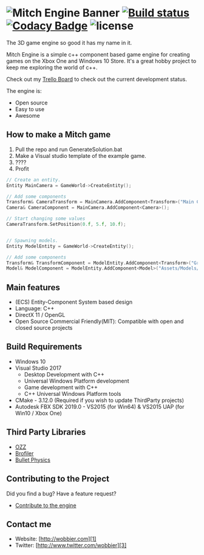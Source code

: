 ![Mitch Engine Banner](https://raw.githubusercontent.com/wobbier/MitchEngine/master/Docs/GitHub/me_banner.png)
[![Build status](https://ci.appveyor.com/api/projects/status/7x55po7se0siesdn?svg=true)](https://ci.appveyor.com/project/wobbier/mitchengine)
[![Codacy Badge](https://api.codacy.com/project/badge/Grade/858846f643cc47258ed72f9cfddb28b2)](https://www.codacy.com/app/rastaninja77/MitchEngine?utm_source=github.com&amp;utm_medium=referral&amp;utm_content=wobbier/MitchEngine&amp;utm_campaign=Badge_Grade)
![license](https://img.shields.io/github/license/wobbier/mitchengine.svg)
======
The 3D game engine so good it has my name in it.

Mitch Engine is a simple c++ component based game engine for creating games on the Xbox One and Windows 10 Store.
It's a great hobby project to keep me exploring the world of c++.

Check out my [Trello Board][4] to check out the current development status.

The engine is:

  * Open source
  * Easy to use
  * Awesome

How to make a Mitch game
-----------------------

1. Pull the repo and run GenerateSolution.bat
2. Make a Visual studio template of the example game.
3. ????
4. Profit

```cpp
// Create an entity.
Entity MainCamera = GameWorld->CreateEntity();

// Add some components
Transform& CameraTransform = MainCamera.AddComponent<Transform>("Main Camera");
Camera& CameraComponent = MainCamera.AddComponent<Camera>();

// Start changing some values
CameraTransform.SetPosition(0.f, 5.f, 10.f);


// Spawning models.
Entity ModelEntity = GameWorld->CreateEntity();

// Add some components
Transform& TransformComponent = ModelEntity.AddComponent<Transform>("Ground Model");
Model& ModelComponent = ModelEntity.AddComponent<Model>("Assets/Models/ground.fbx", "Assets/Shaders/Albedo");
```

Main features
-------------
   * (ECS) Entity-Component System based design
   * Language: C++
   * DirectX 11 / OpenGL
   * Open Source Commercial Friendly(MIT): Compatible with open and closed source projects

Build Requirements
------------------

* Windows 10
* Visual Studio 2017
	* Desktop Development with C++
	* Universal Windows Platform development
	* Game development with C++
	* C++ Universal Windows Platform tools
* CMake - 3.12.0 (Required if you wish to update ThirdParty projects)
* Autodesk FBX SDK 2019.0 - VS2015 (for Win64) & VS2015 UAP (for Win10 / Xbox One)

Third Party Libraries
--------------------------------

  * [OZZ][5]
  * [Brofiler][6]
  * [Bullet Physics][7]

Contributing to the Project
--------------------------------

Did you find a bug? Have a feature request?

  * [Contribute to the engine][2]

Contact me
----------

   * Website: [http://wobbier.com][1]
   * Twitter: [http://www.twitter.com/wobbier][3]

[1]: http://www.wobbier.com "My Portfolio"
[2]: https://github.com/wobbier/MitchEngine/issues "GitHub Issues"
[3]: http://www.twitter.com/wobbier "Twitter"
[4]: https://trello.com/b/QpR06bQl/mitchengine-status "Trello Board"
[5]: https://github.com/guillaumeblanc/ozz-animation "OZZ Animation"
[6]: https://github.com/bombomby/brofiler "Brofiler"
[7]: https://github.com/bulletphysics/bullet3 "Bullet 3D"
